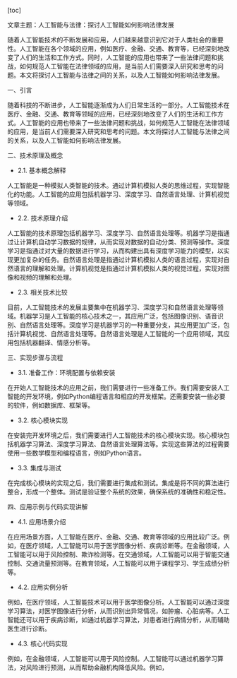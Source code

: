 
[toc]                    
                
                
文章主题：人工智能与法律：探讨人工智能如何影响法律发展

随着人工智能技术的不断发展和应用，人们越来越意识到它对于人类社会的重要性。人工智能在各个领域的应用，例如医疗、金融、交通、教育等，已经深刻地改变了人们的生活和工作方式。同时，人工智能的应用也带来了一些法律问题和挑战，如何规范人工智能在法律领域的应用，是当前人们需要深入研究和思考的问题。本文将探讨人工智能与法律之间的关系，以及人工智能如何影响法律发展。

一、引言

随着科技的不断进步，人工智能逐渐成为人们日常生活的一部分。人工智能技术在医疗、金融、交通、教育等领域的应用，已经深刻地改变了人们的生活和工作方式。人工智能的应用也带来了一些法律问题和挑战，如何规范人工智能在法律领域的应用，是当前人们需要深入研究和思考的问题。本文将探讨人工智能与法律之间的关系，以及人工智能如何影响法律发展。

二、技术原理及概念

- 2.1. 基本概念解释

人工智能是一种模拟人类智能的技术。通过计算机模拟人类的思维过程，实现智能化的功能。人工智能的应用包括机器学习、深度学习、自然语言处理、计算机视觉等领域。

- 2.2. 技术原理介绍

人工智能的技术原理包括机器学习、深度学习、自然语言处理等。机器学习是指通过让计算机自动学习数据的规律，从而实现对数据的自动分类、预测等操作。深度学习是指通过对大量的数据进行学习，从而构建出具有深度学习能力的模型，以实现更加复杂的任务。自然语言处理是指通过计算机模拟人类的语言过程，实现对自然语言的理解和处理。计算机视觉是指通过计算机模拟人类的视觉过程，实现对图像和视频的理解和处理。

- 2.3. 相关技术比较

目前，人工智能技术的发展主要集中在机器学习、深度学习和自然语言处理等领域。机器学习是人工智能的核心技术之一，其应用广泛，包括图像识别、语音识别、自然语言处理等。深度学习是机器学习的一种重要分支，其应用更加广泛，包括计算机视觉、自然语言处理等。自然语言处理是人工智能的一个应用领域，其应用包括机器翻译、情感分析等。

三、实现步骤与流程

- 3.1. 准备工作：环境配置与依赖安装

在开始人工智能技术的应用之前，我们需要进行一些准备工作。我们需要安装人工智能的开发环境，例如Python编程语言和相应的开发框架。还需要安装一些必要的软件，例如数据库、框架等。

- 3.2. 核心模块实现

在安装完开发环境之后，我们需要进行人工智能技术的核心模块实现。核心模块包括机器学习算法、深度学习算法、自然语言处理算法等。实现这些算法的过程需要使用一些数学模型和编程语言，例如Python语言。

- 3.3. 集成与测试

在完成核心模块的实现之后，我们需要进行集成和测试。集成是将不同的算法进行整合，形成一个整体。测试是验证整个系统的效果，确保系统的准确性和稳定性。

四、应用示例与代码实现讲解

- 4.1. 应用场景介绍

在应用场景方面，人工智能在医疗、金融、交通、教育等领域的应用比较广泛。例如，在医疗领域，人工智能可以用于医学图像分析、疾病诊断等。在金融领域，人工智能可以用于风险控制、欺诈检测等。在交通领域，人工智能可以用于智能交通控制、交通流量预测等。在教育领域，人工智能可以用于课程学习、学生成绩分析等。

- 4.2. 应用实例分析

例如，在医疗领域，人工智能技术可以用于医学图像分析。人工智能可以通过深度学习算法，对医学图像进行分析，从而识别出异常情况，如肿瘤、心脏病等。人工智能还可以用于疾病诊断，如通过机器学习算法，对患者进行病情分析，从而辅助医生进行诊断。

- 4.3. 核心代码实现

例如，在金融领域，人工智能可以用于风险控制。人工智能可以通过机器学习算法，对风险进行预测，从而帮助金融机构降低风险。例如，

